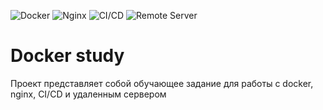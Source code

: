 ![Docker](https://img.shields.io/badge/-blue)
![Nginx](https://img.shields.io/badge/-green)
![CI/CD](https://img.shields.io/badge/-orange)
![Remote Server](https://img.shields.io/badge/-lightgrey)

# Docker study
Проект представляет собой обучающее задание для работы с docker, nginx, CI/CD и удаленным сервером
